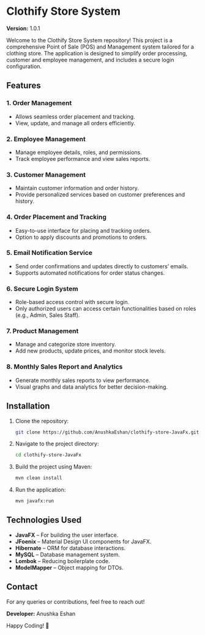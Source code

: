 # Clothify Store System

**Version:** 1.0.1

Welcome to the Clothify Store System repository! This project is a comprehensive Point of Sale (POS) and Management system tailored for a clothing store. The application is designed to simplify order processing, customer and employee management, and includes a secure login configuration.

## Features

### 1. **Order Management**

- Allows seamless order placement and tracking.
- View, update, and manage all orders efficiently.

### 2. **Employee Management**

- Manage employee details, roles, and permissions.
- Track employee performance and view sales reports.

### 3. **Customer Management**

- Maintain customer information and order history.
- Provide personalized services based on customer preferences and history.

### 4. **Order Placement and Tracking**

- Easy-to-use interface for placing and tracking orders.
- Option to apply discounts and promotions to orders.

### 5. **Email Notification Service**

- Send order confirmations and updates directly to customers’ emails.
- Supports automated notifications for order status changes.

### 6. **Secure Login System**

- Role-based access control with secure login.
- Only authorized users can access certain functionalities based on roles (e.g., Admin, Sales Staff).

### 7. **Product Management**

- Manage and categorize store inventory.
- Add new products, update prices, and monitor stock levels.

### 8. **Monthly Sales Report and Analytics**

- Generate monthly sales reports to view performance.
- Visual graphs and data analytics for better decision-making.

## Installation

1. Clone the repository:
   ```sh
   git clone https://github.com/AnushkaEshan/clothify-store-JavaFx.git
   ```
2. Navigate to the project directory:
   ```sh
   cd clothify-store-JavaFx
   ```
3. Build the project using Maven:
   ```sh
   mvn clean install
   ```
4. Run the application:
   ```sh
   mvn javafx:run
   ```

## Technologies Used

- **JavaFX** – For building the user interface.
- **JFoenix** – Material Design UI components for JavaFX.
- **Hibernate** – ORM for database interactions.
- **MySQL** – Database management system.
- **Lombok** – Reducing boilerplate code.
- **ModelMapper** – Object mapping for DTOs.

## Contact

For any queries or contributions, feel free to reach out!

**Developer:** Anushka Eshan

Happy Coding! 🚀

